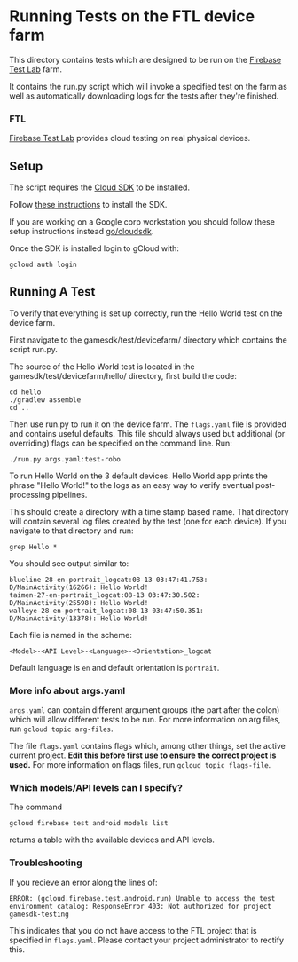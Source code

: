 # Running Tests on the FTL device farm

This directory contains tests which are designed to be run on the
[Firebase Test Lab](https://firebase.google.com/docs/test-lab) farm.

It contains the run.py script which will invoke a specified test on the farm as
well as automatically downloading logs for the tests after they're finished.

### FTL

[Firebase Test Lab](https://firebase.google.com/docs/test-lab) provides cloud
testing on real physical devices.

## Setup

The script requires the [Cloud SDK](http://cloud/sdk/) to be installed.

Follow [these instructions](http://cloud/sdk/install)  to install the SDK.

If you are working on a Google corp workstation you should follow these setup
instructions instead [go/cloudsdk](http://go/cloudsdk).

Once the SDK is installed login to gCloud with:

```
gcloud auth login
```

## Running A Test

To verify that everything is set up correctly, run the Hello World test on the
device farm.

First navigate to the gamesdk/test/devicefarm/ directory which contains the
script run.py.

The source of the Hello World test is located in the gamesdk/test/devicefarm/hello/
directory, first build the code:

```
cd hello
./gradlew assemble
cd ..
```

Then use run.py to run it on the device farm. The `flags.yaml` file is provided and
contains useful defaults. This file should always used but additional (or overriding)
flags can be specified on the command line. Run:
```
./run.py args.yaml:test-robo
```

To run Hello World on the 3 default devices. 
Hello World app prints the phrase "Hello World!" to the logs as an
easy way to verify eventual post-processing pipelines.

This should create a directory with a time stamp based name. That directory will
contain several log files created by the test (one for each device). If you
navigate to that directory and run:

```
grep Hello *
```

You should see output similar to:

```
blueline-28-en-portrait_logcat:08-13 03:47:41.753: D/MainActivity(16266): Hello World!
taimen-27-en-portrait_logcat:08-13 03:47:30.502: D/MainActivity(25598): Hello World!
walleye-28-en-portrait_logcat:08-13 03:47:50.351: D/MainActivity(13378): Hello World!
```

Each file is named in the scheme:
```
<Model>-<API Level>-<Language>-<Orientation>_logcat
```
Default language is `en` and default orientation is `portrait`.

### More info about args.yaml

`args.yaml` can contain different argument groups (the part after the colon)
which will allow different tests to be run. For more information on arg files,
run `gcloud topic arg-files`.

The file `flags.yaml` contains flags which, among other things, set the active
current project. **Edit this before first use to ensure the correct project is
used.** For more information on flags files, run `gcloud topic flags-file`.

### Which models/API levels can I specify?

The command
```
gcloud firebase test android models list
```
returns a table with the available devices and API levels.

### Troubleshooting

If you recieve an error along the lines of:
```
ERROR: (gcloud.firebase.test.android.run) Unable to access the test environment catalog: ResponseError 403: Not authorized for project gamesdk-testing
```

This indicates that you do not have access to the FTL project that is specified
in `flags.yaml`. Please contact your project administrator to rectify this.

